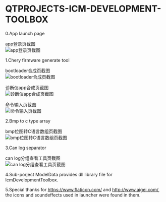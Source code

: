 ﻿# QTPROJECTS-ICM-DEVELOPMENT-TOOLBOX

0.App launch page

app登录页截图\
![app登录页截图](https://github.com/bingshuizhilian/QTPROJECTS-ICM-DEVELOPMENT-TOOLBOX/blob/master/resources/pic0.png)

1.Chery firmware generate tool

bootloader合成页截图\
![bootloader合成页截图](https://github.com/bingshuizhilian/QTPROJECTS-ICM-DEVELOPMENT-TOOLBOX/blob/master/resources/pic1.png)

诊断仪app合成页截图\
![诊断仪app合成页截图](https://github.com/bingshuizhilian/QTPROJECTS-ICM-DEVELOPMENT-TOOLBOX/blob/master/resources/pic2.png)

命令输入页截图\
![命令输入页截图](https://github.com/bingshuizhilian/QTPROJECTS-ICM-DEVELOPMENT-TOOLBOX/blob/master/resources/pic3.png)

2.Bmp to c type array

bmp位图转C语言数组页截图\
![bmp位图转C语言数组页截图](https://github.com/bingshuizhilian/QTPROJECTS-ICM-DEVELOPMENT-TOOLBOX/blob/master/resources/pic4.png)

3.Can log separator

can log分组查看工具页截图\
![can log分组查看工具页截图](https://github.com/bingshuizhilian/QTPROJECTS-ICM-DEVELOPMENT-TOOLBOX/blob/master/resources/pic5.png)

4.Sub-porject ModelData provides dll library file for IcmDevelopmentToolbox.

5.Special thanks for https://www.flaticon.com/ and http://www.aigei.com/, the icons and soundeffects used in launcher were found in them.
